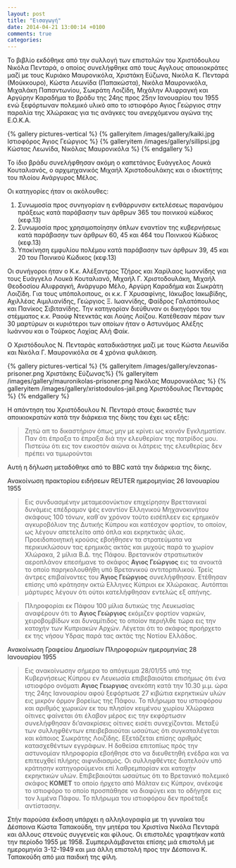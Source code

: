 ```yaml
---
layout: post
title: "Εισαγωγή"
date: 2014-04-21 13:00:14 +0100
comments: true
categories:
---
```


Το βιβλίο εκδόθηκε από την συλλογή των επιστολών του Χριστόδουλου Νικόλα Πενταρά, ο οποίος συνελήφθηκε από τους Αγγλους αποικιοκράτες μαζί με τους Κυριάκο Μαυρονικόλα, Χριστάκη Εύζωνα, Νικόλα Κ. Πενταρά (Μούκκουρο), Κώστα Λεωνίδα (Παπακώστα), Νικόλα Μαυρονικόλα, Μιχαλάκη Παπαντωνίου, Σωκράτη Λοιζίδη, Μιχάλην Αλιφραγκή και Αργύρην Καραδήμα το βράδυ της 24ης προς 25ην Ιανουαρίου του 1955 ενώ ξεφόρτωναν πολεμικό υλικό απο το ιστιοφόρο Αγιος Γεώργιος στην παραλία της Χλώρακας για τις ανάγκες του ανερχόμενου αγώνα της Ε.Ο.Κ.Α.

{% gallery pictures-vertical %}
  {% galleryitem /images/gallery/kaiki.jpg Ιστιοφόρος Άγιος Γεώργιος %}
  {% galleryitem /images/gallery/sillipsi.jpg Κώστας Λεωνίδα, Νικόλας Μαυρονικόλα %}
{% endgallery %}

Το ίδιο βράδυ συνελήφθησαν ακόμη ο καπετάνιος Ευάγγελος Λουκά Κουταλιανός, o αρχιμηχανικός Μιχαήλ Χριστοδουλάκης και ο ιδιοκτήτης του πλοίου Ανάργυρος Μέλος.

Οι κατηγορίες ήταν οι ακόλουθες:

1. Συνωμοσία προς συνηγορίαν η ενθάρρυνσιν εκτελέσεως παρανόμου πράξεως κατά παράβασην των άρθρων 365 του ποινικού κώδικος (κεφ.13)
2. Συνωμοσία προς χρησιμοποίησην όπλων εναντίον της κυβερνήσεως κατά παράβασην των άρθρων 60, 45 και 464 του Ποινικού Κώδικος (κεφ.13)
3. Υποκίνηση εμφυλίου πολέμου κατά παράβασην των άρθρων 39, 45 και 20 του Ποινικού Κώδικος (κεφ.13)

Οι συνήγοροι ήταν ο Κ.κ. Αλέξαντρος Τζήρος και Χαρίλαος Ιωαννίδης για τους Ευάγγελο Λουκά Κουταλιανό, Μιχαήλ Γ. Χριστοδουλάκη, Μιχαήλ Θεοδοσίου Αλιφραγκή, Ανάργυρο Μέλο, Αργύρη Καραδήμα και Σωκράτη Λοιζίδη. Για τους υπόπολοιπους, οι κ.κ. Γ Χρυσαφίνης, Ιάκωβος Ιακωβίδης, Αχιλλέας Αιμιλιανίδης, Γεώργιος Ξ. Ιωαννίδης, Φαίδρος Γαλατόπουλος και Πανίκος Σιβιτανίδης.  Την κατηγορίαν διεύθυναν οι δικηγόροι του στέμματος κ.κ. Ραούφ Ντενκτάς και Λούης Λοίζου.  Κατέθεσαν πέραν των 30 μαρτύρων οι κυριότεροι των οποίων ήταν ο Αστυνόμος Αλέξης Ιωάννου και ο Τούρκος Λοχίας Αλή Φαίκ.

Ο Χριστόδουλος Ν. Πενταράς καταδικάστηκε μαζί με τους Κώστα Λεωνίδα και Νικόλα Γ. Μαυρονικόλα σε 4 χρόνια φυλάκιση.

{% gallery pictures-vertical %}
  {% galleryitem /images/gallery/evzonas-prisoner.png Χριστάκης Εύζωνας%}
  {% galleryitem /images/gallery/mauronikolas-prisoner.png Νικόλας Μαυρονικόλας %}
  {% galleryitem /images/gallery/xristodoulos-jail.png Χριστόδουλος Πενταράς %}
{% endgallery %}

Η απάντηση του Χριστόδουλου Ν. Πενταρά στους δικαστές των αποικιοκρατών κατά την διάρκεια της δίκης του έχει ως εξής:

> Ζητώ απ το δικαστήριον όπως μην με κρίνει ως κοινόν Εγκληματίαν. Παν ότι έπραξα το έπραξα διά την ελευθερίαν της πατρίδος μου. Πιστεύω ότι εις τον εικοστόν αιώνα οι λάτρεις της ελευθερίας δεν πρέπει να τιμωρούνται


Αυτή η δήλωση µεταδόθηκε από το BBC κατά την διάρκεια της δίκης.

Ανακοίνωση πρακτορίου ειδήσεων REUTER ηµεροµηνίας 26 Ιανουαρίου 1955

 > Εις συνδυασµένην µεταµεσονύκτιον επιχείρησην Βρεττανικαί δυνάµεις επέδραµον ψές εναντίον Ελληνικού Μηχανοκινήτου σκάφους 100 τόνων, καθ΄ον χρόνον τούτο εισέπλεεν εις ερηµικόν αγκυροβόλιον της ∆υτικής Κύπρου και κατέσχον φορτίον, το οποίον, ως λέγουν απετελείτο από όπλα και εκρηκτικάς ύλας. Προειδοποιητική κρούσις εβοήθησεν τα στρατεύµατα να περικυκλώσουν τας ερηµικάς ακτάς και µυχούς παρά το χωρίον Χλώρακα, 2 µίλια Β.∆. της Πάφου. Βρετανικόν στρατιωτικόν αεροπλάνον επεσήµανε το σκάφος **Αγιος Γεώργιος** εις τα ανοικτά το οποίο παρηκολουθήθη υπό Βρετανικού αντιτορπιλικού. Τρείς άντρες επιβαίνοντες του **Άγιος Γεώργιος** συνελήφθησαν. Ετέθησαν επίσης υπό κράτησην οκτώ Ελληνες Κύπριοι εκ Χλώρακας. Αυτόπται µάρτυρες λέγουν ότι ούτοι κατελήφθησαν εντελώς εξ απήνης.

> Πληροφορίαι εκ Πάφου 100 µίλια δυτικώς της Λευκωσίας αναφέρουν ότι το **Αγιος Γεώργιος** εκόµιζεν φορτίον ναρκών, χειροβοµβίδων και δυναµίτιδος το οποίον περιήλθε τώρα εις την κατοχήν των Κυπριακών Αρχών. Λέγεται ότι το σκάφος προήρχετο εκ της νήσου Υδρας παρά τας ακτάς της Νοτίου Ελλάδος.

Ανακοίνωση Γραφείου ∆ηµοσίων Πληροφοριών ηµεροµηνίας 28 Ιανουαρίου 1955

 > Εις ανακοίνωσην σήµερα το απόγευµα 28/01/55 υπό της Κυβερνήσεως Κύπρου εν Λευκωσία επιβεβαιούται επισήµως ότι ένα ιστιοφόρο ονόµατι **Αγιος Γεωργιος** ανεκόπη κατά την 10.30 µ.µ. ώρα της 24ης Ιανουαρίου αφού ξεφόρτωσε 27 κιβώτια εκρηκτικών υλών εις µικρόν όρµον βορείως της Πάφου. Το πλήρωµα του ιστιοφόρου και αριθµός χωρικών εκ του πλησίον κειµένου χωρίου Χλώρακα οίτινες φαίνεται ότι έλαβον µέρος εις την εκφόρτωσιν συνελήφθησαν δι’ανακρίσεις οίτινες εισέτι συνεχίζονται. Μεταξύ των συλληφθέντων επειβεβαιούται ωσαύτως ότι συγκαταλέγεται και κάποιος Σωκράτης Λοιζίδης. Εξετάζεται επίσης αριθµός κατασχεθέντων εγγράφων. Η δοθείσα επιτοπίως πρός την αστυνοµίαν πληροφορία εβοήθησε στο να διευθετηθή ενέδρα και να επιτευχθεί πλήρης αιφνιδιασµός. Οι συλληφθέντες διατελούν υπό κράτησην κατηγορούµενοι επί λαθρεµπορίαν και κατοχήν εκρηκτικών υλών. Επιβεβαιούται ωσαύτως ότι το Βρετανικό πολεµικό σκάφος **ΚΟΜΕΤ** το οποίο ήρχετο από Μάλταν εις Κύπρον, ανέκοψε το ιστιοφόρο το οποίο προσπάθησε να διαφύγει και το οδήγησε εις τον λιµένα Πάφου. Το πλήρωµα του ιστιοφόρου δεν προέταξε αντίστασην.

Στήν παρούσα έκδοση υπάρχει η αλληλογραφία με τη γυναίκα του Δέσποινα Κώστα Ταπακούδη, την μητέρα του Χριστίνα Νικόλα Πενταρά και άλλους στενούς συγγενείς και φίλους. Οι επιστολές γραφτήκαν κατά την περίοδο 1955 με 1958. Συμπεριλάμβανεται επίσης μιά επιστολή με ημερομηνία 3-12-1949 και μια άλλη επιστολή προς την Δέσποινα Κ. Ταπακούδη από μια παιδική της φίλη.
